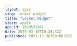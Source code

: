 ```yaml
---
layout: apps
slug: locket-widget
title: "Locket Widget"
store: apple
app_id: 1600525061
date: 2024-03-18T18:28:42Z
published: 2021-12-30T08:00:00Z
---
```

